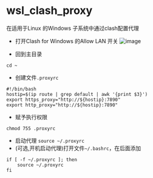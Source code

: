 # wsl_clash_proxy
在适用于Linux 的Windows 子系统中通过clash配置代理
- 打开Clash for Windows 的Allow LAN 开关
![image](https://github.com/user-attachments/assets/2fd37a06-3335-485f-a255-a8990bd35431)

- 回到主目录
```
cd ~
```
- 创建文件`.proxyrc`
```
#!/bin/bash
hostip=$(ip route | grep default | awk '{print $3}')
export https_proxy="http://${hostip}:7890"
export http_proxy="http://${hostip}:7890"
```
- 赋予执行权限
```
chmod 755 .proxyrc
```
- 启动代理
`source ~/.proxyrc`
-  (可选,开机启动代理)打开文件`~/.bashrc`，在后面添加
```
if [ -f ~/.proxyrc ]; then
    source ~/.proxyrc
fi
```

